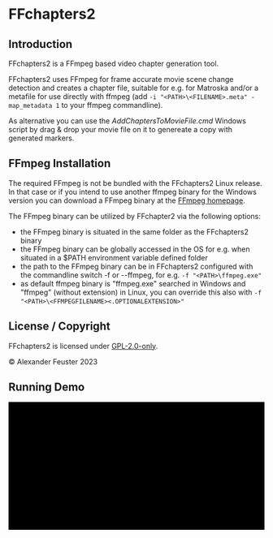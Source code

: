 # FFchapters2

## Introduction
FFchapters2 is a FFmpeg based video chapter generation tool.

FFchapters2 uses FFmpeg for frame accurate movie scene change detection and creates a chapter file, suitable for e.g. for Matroska
and/or a metafile for use directly with ffmpeg (add ```-i "<PATH>\<FILENAME>.meta" -map_metadata 1``` to your ffmpeg commandline).

As alternative you can use the _AddChaptersToMovieFile.cmd_ Windows script by drag & drop your movie file on it to genereate a copy with generated markers.

## FFmpeg Installation
The required FFmpeg is not be bundled with the FFchapters2 Linux release.
In that case or if you intend to use another ffmpeg binary for the Windows version you can download a FFmpeg binary
at the [FFmpeg homepage](https://ffmpeg.org/download.html).

The FFmpeg binary can be utilized by FFchapter2 via the following options:
- the FFmpeg binary is situated in the same folder as the FFchapters2 binary
- the FFmpeg binary can be globally accessed in the OS for e.g. when situated in a $PATH environment variable defined folder
- the path to the FFmpeg binary can be in FFchapters2 configured with the commandline switch -f or --ffmpeg, for e.g. ```-f "<PATH>\ffmpeg.exe"```
- as default ffmpeg binary is "ffmpeg.exe" searched in Windows and "ffmpeg" (without extension) in Linux, you can override this also with ```-f "<PATH>\<FFMPEGFILENAME><.OPTIONALEXTENSION>"```

## License / Copyright
FFchapters2 is licensed under [GPL-2.0-only](./LICENSE).

© Alexander Feuster 2023

## Running Demo
![Running Demo](./Running.gif)

